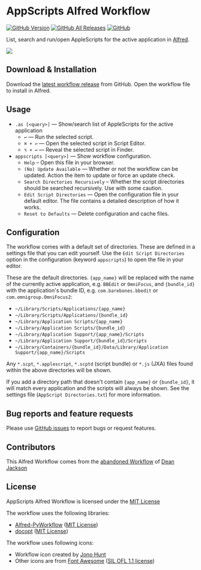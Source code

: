 # AppScripts Alfred Workflow

[![GitHub Version][version-shield]][releases]
[![GitHub All Releases][downloads-shield]][releases]
[![GitHub][license-shield]][mit-license]

List, search and run/open AppleScripts for the active application in [Alfred][alfred].

![][preview]

## Download & Installation

Download the [latest workflow release][gh-latest-release] from GitHub. Open the workflow file to
install in Alfred.

## Usage

- `.as [<query>]` — Show/search list of AppleScripts for the active application
  - `↩` — Run the selected script.
  - `⌘ + ↩` — Open the selected script in Script Editor.
  - `⌥ + ↩` — Reveal the selected script in Finder.
- `appscripts [<query>]` — Show workflow configuration.
  - `Help` – Open this file in your browser.
  - `(No) Update Available` — Whether or not the workflow can be updated. Action the item to update
    or force an update check.
  - `Search Directories Recursively` – Whether the script directories should be searched
    recursively. Use with some caution.
  - `Edit Script Directories` — Open the configuration file in your default editor. The file
    contains a detailed description of how it works.
  - `Reset to Defaults` — Delete configuration and cache files.

## Configuration

The workflow comes with a default set of directories. These are defined in a settings file that you
can edit yourself. Use the `Edit Script Directories` option in the configuration
(keyword `appscripts`) to open the file in your editor.

These are the default directories. `{app_name}` will be replaced with the name of the currently
active application, e.g. `BBEdit` or `OmniFocus`, and `{bundle_id}` with the application's bundle
ID, e.g. `com.barebones.bbedit` or `com.omnigroup.OmniFocus2`:

- `~/Library/Scripts/Applications/{app_name}`
- `~/Library/Scripts/Applications/{bundle_id}`
- `~/Library/Application Scripts/{app_name}`
- `~/Library/Application Scripts/{bundle_id}`
- `~/Library/Application Support/{app_name}/Scripts`
- `~/Library/Application Support/{bundle_id}/Scripts`
- `~/Library/Containers/{bundle_id}/Data/Library/Application Support/{app_name}/Scripts`

Any `*.scpt`, `*.applescript`, `*.scptd` (script bundle) or `*.js` (JXA) files found within the
above directories will be shown.

If you add a directory path that doesn't contain `{app_name}` or `{bundle_id}`, it will match every
application and the scripts will always be shown. See the settings file
(`AppScript Directories.txt`) for more information.

## Bug reports and feature requests

Please use [GitHub issues][gh-issues] to report bugs or request features.

## Contributors

This Alfred Workflow comes from the [abandoned Workflow][abandoned-workflow] of
[Dean Jackson][deanishe]

## License

AppScripts Alfred Workflow is licensed under the [MIT License][mit-license]

The workflow uses the following libraries:

- [Alfred-PyWorkflow][alfred-pyworkflow] ([MIT License][mit-license])
- [docopt][docopt] ([MIT License][mit-license])

The workflow uses following icons:

- Workflow icon created by [Jono Hunt][jono]
- Other icons are from [Font Awesome][font-awesome] ([SIL OFL 1.1 license][sil-license])

[abandoned-workflow]: https://github.com/deanishe/alfred-appscripts
[alfred-pyworkflow]: https://github.com/harrtho/alfred-pyworkflow
[alfred]: https://www.alfredapp.com
[deanishe]: https://github.com/deanishe
[docopt]: https://github.com/docopt/docopt
[downloads-shield]: https://img.shields.io/github/downloads/harrtho/alfred-appscripts/total.svg
[font-awesome]: https://fontawesome.com
[gh-issues]: https://github.com/harrtho/alfred-appscripts/issues
[gh-latest-release]: https://github.com/harrtho/alfred-appscripts/releases/latest
[jono]: https://www.alfredforum.com/profile/66-jono/
[license-shield]: https://img.shields.io/github/license/harrtho/alfred-appscripts.svg
[mit-license]: https://opensource.org/licenses/MIT
[preview]: img/preview.png
[releases]: https://github.com/harrtho/alfred-appscripts/releases
[sil-license]: https://scripts.sil.org/OFL
[version-shield]: https://img.shields.io/github/release/harrtho/alfred-appscripts.svg
